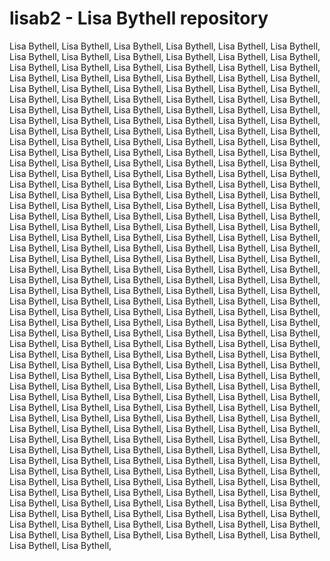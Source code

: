 # lisab2 - Lisa Bythell repository

Lisa Bythell, Lisa Bythell,  Lisa Bythell, Lisa Bythell, Lisa Bythell, Lisa Bythell, Lisa Bythell, Lisa Bythell, Lisa Bythell, Lisa Bythell, Lisa Bythell, Lisa Bythell, Lisa Bythell, Lisa Bythell, Lisa Bythell, Lisa Bythell, Lisa Bythell, Lisa Bythell, Lisa Bythell, Lisa Bythell, Lisa Bythell, Lisa Bythell, Lisa Bythell, Lisa Bythell, Lisa Bythell, Lisa Bythell, Lisa Bythell, Lisa Bythell, Lisa Bythell, Lisa Bythell, Lisa Bythell, Lisa Bythell, Lisa Bythell, Lisa Bythell, Lisa Bythell, Lisa Bythell, Lisa Bythell, Lisa Bythell, Lisa Bythell, Lisa Bythell, Lisa Bythell, Lisa Bythell, Lisa Bythell, Lisa Bythell, Lisa Bythell, Lisa Bythell, Lisa Bythell, Lisa Bythell, Lisa Bythell, Lisa Bythell, Lisa Bythell, Lisa Bythell, Lisa Bythell, Lisa Bythell, Lisa Bythell, Lisa Bythell, Lisa Bythell, Lisa Bythell, Lisa Bythell, Lisa Bythell, Lisa Bythell, Lisa Bythell, Lisa Bythell, Lisa Bythell, Lisa Bythell, Lisa Bythell, Lisa Bythell, Lisa Bythell, Lisa Bythell, Lisa Bythell, Lisa Bythell, Lisa Bythell, Lisa Bythell, Lisa Bythell, Lisa Bythell, Lisa Bythell, Lisa Bythell, Lisa Bythell, Lisa Bythell, Lisa Bythell, Lisa Bythell, Lisa Bythell, Lisa Bythell, Lisa Bythell, Lisa Bythell, Lisa Bythell, Lisa Bythell, Lisa Bythell, Lisa Bythell, Lisa Bythell, Lisa Bythell, Lisa Bythell, Lisa Bythell, Lisa Bythell, Lisa Bythell, Lisa Bythell, Lisa Bythell, Lisa Bythell, Lisa Bythell, Lisa Bythell, Lisa Bythell, Lisa Bythell, Lisa Bythell, Lisa Bythell, Lisa Bythell, Lisa Bythell, Lisa Bythell, Lisa Bythell, Lisa Bythell, Lisa Bythell, Lisa Bythell, Lisa Bythell, Lisa Bythell, Lisa Bythell, Lisa Bythell, Lisa Bythell, Lisa Bythell, Lisa Bythell, Lisa Bythell, Lisa Bythell, Lisa Bythell, Lisa Bythell, Lisa Bythell, Lisa Bythell, Lisa Bythell, Lisa Bythell, Lisa Bythell, Lisa Bythell, Lisa Bythell, Lisa Bythell, Lisa Bythell, Lisa Bythell, Lisa Bythell, Lisa Bythell, Lisa Bythell, Lisa Bythell, Lisa Bythell, Lisa Bythell, Lisa Bythell, Lisa Bythell, Lisa Bythell, Lisa Bythell, Lisa Bythell, Lisa Bythell, Lisa Bythell, Lisa Bythell, Lisa Bythell, Lisa Bythell, Lisa Bythell, Lisa Bythell, Lisa Bythell, Lisa Bythell, Lisa Bythell, Lisa Bythell, Lisa Bythell, Lisa Bythell, Lisa Bythell, Lisa Bythell, Lisa Bythell, Lisa Bythell, Lisa Bythell, Lisa Bythell, Lisa Bythell, Lisa Bythell, Lisa Bythell, Lisa Bythell, Lisa Bythell, Lisa Bythell, Lisa Bythell, Lisa Bythell, Lisa Bythell, Lisa Bythell, Lisa Bythell, Lisa Bythell, Lisa Bythell, Lisa Bythell, Lisa Bythell, Lisa Bythell, Lisa Bythell, Lisa Bythell, Lisa Bythell, Lisa Bythell, Lisa Bythell, Lisa Bythell, Lisa Bythell, Lisa Bythell, Lisa Bythell, Lisa Bythell, Lisa Bythell, Lisa Bythell, Lisa Bythell, Lisa Bythell, Lisa Bythell, Lisa Bythell, Lisa Bythell, Lisa Bythell, Lisa Bythell, Lisa Bythell, Lisa Bythell, Lisa Bythell, Lisa Bythell, Lisa Bythell, Lisa Bythell, Lisa Bythell, Lisa Bythell, Lisa Bythell, Lisa Bythell, Lisa Bythell, Lisa Bythell, Lisa Bythell, Lisa Bythell, Lisa Bythell, Lisa Bythell, Lisa Bythell, Lisa Bythell, Lisa Bythell, Lisa Bythell, Lisa Bythell, Lisa Bythell, Lisa Bythell, Lisa Bythell, Lisa Bythell, Lisa Bythell, Lisa Bythell, Lisa Bythell, Lisa Bythell, Lisa Bythell, Lisa Bythell, Lisa Bythell, Lisa Bythell, Lisa Bythell, Lisa Bythell, Lisa Bythell, Lisa Bythell, Lisa Bythell, Lisa Bythell, Lisa Bythell, Lisa Bythell, Lisa Bythell, Lisa Bythell, Lisa Bythell, Lisa Bythell, Lisa Bythell, Lisa Bythell, Lisa Bythell, Lisa Bythell, Lisa Bythell, Lisa Bythell, Lisa Bythell, Lisa Bythell, Lisa Bythell, Lisa Bythell, Lisa Bythell, Lisa Bythell, Lisa Bythell, Lisa Bythell, Lisa Bythell, Lisa Bythell, Lisa Bythell, Lisa Bythell, Lisa Bythell, Lisa Bythell, Lisa Bythell, Lisa Bythell, Lisa Bythell, Lisa Bythell, Lisa Bythell, Lisa Bythell, Lisa Bythell, Lisa Bythell, Lisa Bythell, Lisa Bythell, Lisa Bythell, Lisa Bythell, Lisa Bythell, Lisa Bythell, Lisa Bythell, Lisa Bythell, Lisa Bythell, Lisa Bythell, Lisa Bythell, Lisa Bythell, Lisa Bythell, Lisa Bythell,
